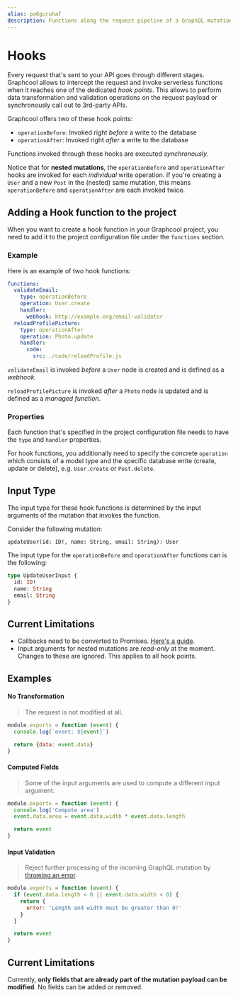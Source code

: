 ```yaml
---
alias: pa6guruhaf
description: Functions along the request pipeline of a GraphQL mutation allow you to transform input arguments, initiate workflows and transform the payload.
---
```


# Hooks

Every request that's sent to your API goes through different stages. Graphcool allows to intercept the request and invoke serverless functions when it reaches one of the dedicated _hook points_. This allows to perform data transformation and validation operations on the request payload or synchronously call out to 3rd-party APIs.

Graphcool offers two of these hook points:

- `operationBefore`: Invoked right _before_ a write to the database
- `operationAfter`: Invoked right _after_ a write to the database

Functions invoked through these hooks are executed _synchronously_. 

<InfoBox type=warning>

Notice that for **nested mutations**, the `operationBefore` and `operationAfter` hooks are invoked for each _individual_ write operation. If you're creating a `User` and a new `Post` in the (nested) same mutation, this means `operationBefore` and `operationAfter` are each invoked twice. 

</InfoBox>


## Adding a Hook function to the project

When you want to create a hook function in your Graphcool project, you need to add it to the project configuration file under the `functions` section. 

### Example

Here is an example of two hook functions:

```yaml
functions:
  validateEmail:
    type: operationBefore
    operation: User.create
    handler:
      webhook: http://example.org/email-validator
  reloadProfilePicture:
    type: operationAfter
    operation: Photo.update
    handler:
      code:
        src: ./code/reloadProfile.js
```

`validateEmail` is invoked _before_ a `User` node is created and is defined as a _webhook_.

`reloadProfilePicture` is invoked _after_ a `Photo` node is updated and is defined as a _managed function_.

### Properties

Each function that's specified in the project configuration file needs to have the `type` and `handler` properties.

For hook functions, you additionally need to specify the concrete `operation` which consists of a model type and the specific database write (create, update or delete), e.g. `User.create` or `Post.delete`.


## Input Type

The input type for these hook functions is determined by the input arguments of the mutation that invokes the function.

Consider the following mutation:

```
updateUser(id: ID!, name: String, email: String): User
```

The input type for the `operationBefore` and `operationAfter` functions can is the following:

```graphql
type UpdateUserInput {
  id: ID!
  name: String
  email: String
}
```

## Current Limitations

* Callbacks need to be converted to Promises. [Here's a guide](https://egghead.io/lessons/javascript-convert-a-callback-to-a-promise).
* Input arguments for nested mutations are *read-only* at the moment. Changes to these are ignored. This applies to all hook points.


## Examples

#### No Transformation

> The request is not modified at all.

```js
module.exports = function (event) {
  console.log(`event: ${event}`)

  return {data: event.data}
}
```

#### Computed Fields

> Some of the input arguments are used to compute a different input argument.

```js
module.exports = function (event) {
  console.log('Compute area')
  event.data.area = event.data.width * event.data.length

  return event
}
```

#### Input Validation

> Reject further processing of the incoming GraphQL mutation by [throwing an error](!alias-quawa7aed0).

```js
module.exports = function (event) {
  if (event.data.length < 0 || event.data.width < 0) {
    return {
      error: 'Length and width must be greater than 0!'
    }
  }

  return event
}
```

## Current Limitations

Currently, **only fields that are already part of the mutation payload can be modified**. No fields can be added or removed.

